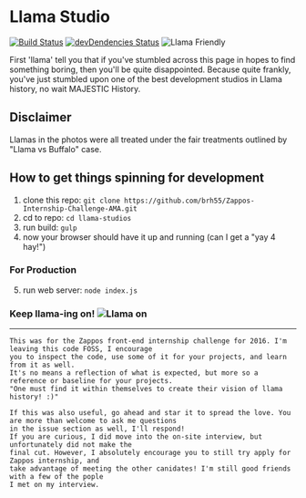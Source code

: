 # Llama Studio
[![Build Status](https://travis-ci.org/brh55/Zappos-Internship-Challenge-AMA.svg)](https://travis-ci.org/brh55/Llama-Studios)
[![devDendencies Status](https://david-dm.org/brh55/Zappos-Internship-Challenge-AMA/dev-status.svg)](https://david-dm.org/brh55/Llama-Studios#info=devDependencies)
![Llama Friendly](https://img.shields.io/badge/llama-friendly-33d6ff.svg)

First 'llama' tell you that if you've stumbled across this page in hopes to find something boring, then you'll be quite disappointed. Because quite frankly, you've just stumbled upon one of the best development studios in Llama history, no wait MAJESTIC History.

## Disclaimer
Llamas in the photos were all treated under the fair treatments outlined by "Llama vs Buffalo" case.

## How to get things spinning for development
1. clone this repo: `git clone https://github.com/brh55/Zappos-Internship-Challenge-AMA.git`
2. cd to repo: `cd llama-studios`
3. run build: `gulp`
4. now your browser should have it up and running (can I get a "yay 4 hay!")

### For Production
5. run web server: `node index.js`

### Keep llama-ing on! ![Llama on](http://orig05.deviantart.net/fee3/f/2010/094/f/d/llama_walk_by_taquito143.gif)

---
    This was for the Zappos front-end internship challenge for 2016. I'm leaving this code FOSS, I encourage
    you to inspect the code, use some of it for your projects, and learn from it as well.
    It's no means a reflection of what is expected, but more so a reference or baseline for your projects.
    "One must find it within themselves to create their vision of llama history! :)"
    
    If this was also useful, go ahead and star it to spread the love. You are more than welcome to ask me questions 
    in the issue section as well, I'll respond!
    If you are curious, I did move into the on-site interview, but unfortunately did not make the 
    final cut. However, I absolutely encourage you to still try apply for Zappos internship, and
    take advantage of meeting the other canidates! I'm still good friends with a few of the pople
    I met on my interview.
